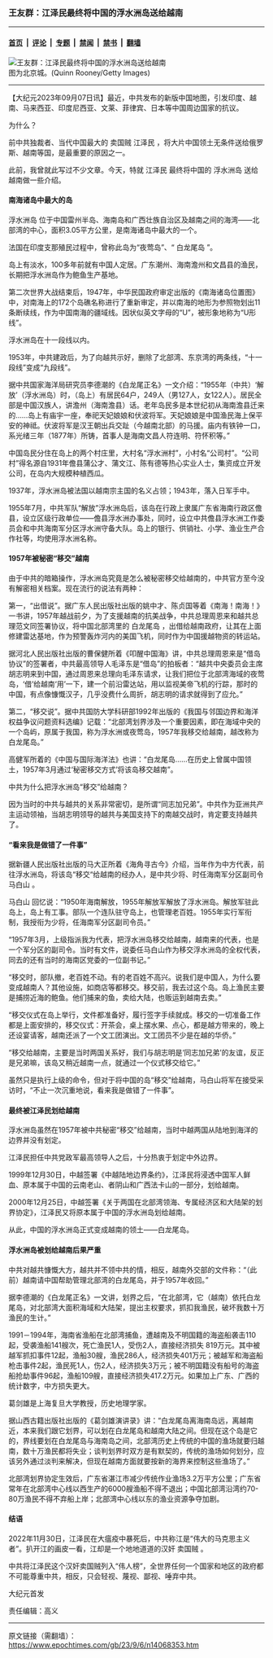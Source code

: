 ### 王友群：江泽民最终将中国的浮水洲岛送给越南

---

#### [首页](../../../..?n14068353) &nbsp;|&nbsp; [评论](../../../../../epoch-comment?n14068353) &nbsp;|&nbsp; [专题](../../../../../epoch-special?n14068353) &nbsp;|&nbsp; [禁闻](../../../../../epoch-news?n14068353) &nbsp;|&nbsp; [禁书](../../../../../books?n14068353) &nbsp;|&nbsp; [翻墙](https://github.com/gfw-breaker/nogfw/blob/master/README.md?n14068353)


<div><img alt="王友群：江泽民最终将中国的浮水洲岛送给越南" class="attachment-djy_600_400 size-djy_600_400 wp-post-image" src="https://i.epochtimes.com/assets/uploads/2023/09/id14068354-c3618059d5321027fe22571d7c82bc19@1200x1200-600x400-1.jpeg"/>
<div class="caption">
 图为北京城。(Quinn Rooney/Getty Images)
</div></div><hr/><div class="post_content" id="artbody" itemprop="articleBody">
 <!-- article content begin -->
 <p>
  【大纪元2023年09月07日讯】最近，中共发布的新版中国地图，引发印度、越南、马来西亚、印度尼西亚、文莱、菲律宾、日本等中国周边国家的抗议。
 </p>
 <p style="font-weight: 400;">
  为什么？
 </p>
 <p style="font-weight: 400;">
  前中共独裁者、当代中国最大的
  <ok href="https://www.epochtimes.com/gb/tag/%E5%8D%96%E5%9B%BD%E8%B4%BC.html">
   卖国贼
  </ok>
  <ok href="https://www.epochtimes.com/gb/tag/%E6%B1%9F%E6%B3%BD%E6%B0%91.html">
   江泽民
  </ok>
  ，将大片中国领土无条件送给俄罗斯、越南等国，是最重要的原因之一。
 </p>
 <p style="font-weight: 400;">
  此前，我曾就此写过不少文章。今天，特就
  <ok href="https://www.epochtimes.com/gb/tag/%E6%B1%9F%E6%B3%BD%E6%B0%91.html">
   江泽民
  </ok>
  最终将中国的
  <ok href="https://www.epochtimes.com/gb/tag/%E6%B5%AE%E6%B0%B4%E6%B4%B2%E5%B2%9B.html">
   浮水洲岛
  </ok>
  送给越南做一些介绍。
 </p>
 <h4 style="font-weight: 400;">
  <strong>
   南海诸岛中最大的岛
  </strong>
 </h4>
 <p style="font-weight: 400;">
  <ok href="https://www.epochtimes.com/gb/tag/%E6%B5%AE%E6%B0%B4%E6%B4%B2%E5%B2%9B.html">
   浮水洲岛
  </ok>
  位于中国雷州半岛、海南岛和广西壮族自治区及越南之间的海湾——北部湾的中心，面积3.05平方公里，是南海诸岛中最大的一个。
 </p>
 <p style="font-weight: 400;">
  法国在印度支那殖民过程中，曾称此岛为“夜莺岛”、“
  <ok href="https://www.epochtimes.com/gb/tag/%E7%99%BD%E9%BE%99%E5%B0%BE%E5%B2%9B.html">
   白龙尾岛
  </ok>
  ”。
 </p>
 <p style="font-weight: 400;">
  岛上有淡水，100多年前就有中国人定居。广东潮州、海南澹州和文昌县的渔民，长期把浮水洲岛作为鲍鱼生产基地。
 </p>
 <p style="font-weight: 400;">
  第二次世界大战结束后，1947年，中华民国政府审定出版的《南海诸岛位置图》中，对南海上的172个岛礁名称进行了重新审定，并以南海的地形为参照物划出11条断续线，作为中国南海的疆域线。因状似英文字母的“U”，被形象地称为“U形线”。
 </p>
 <p style="font-weight: 400;">
  浮水洲岛在十一段线以内。
 </p>
 <p style="font-weight: 400;">
  1953年，中共建政后，为了向越共示好，删除了北部湾、东京湾的两条线，“十一段线”变成“九段线”。
 </p>
 <p style="font-weight: 400;">
  据中共国家海洋局研究员李德潮的《白龙尾正名》一文介绍：“1955年（中共）‘解放’（浮水洲岛）时，（岛上）有居民64户，249人（男127人，女122人）。居民全部是中国汉族人，讲澹州（海南澹县）话。老年岛民多是本世纪初从海南澹县迁来的……岛上有庙宇一座，奉祀天妃娘娘和伏波将军。天妃娘娘是中国渔民海上保平安的神祗。伏波将军是汉王朝出兵交趾（今越南北部）的马援。庙内有铁钟一口，系光绪三年（1877年）所铸，首事人是海南文昌人符连明、符怀积等。”
 </p>
 <p style="font-weight: 400;">
  中国岛民分住在岛上的两个村庄里，大村名“浮水洲村”，小村名“公司村”。“公司村”得名源自1931年儋县蒲公才、蒲文江、陈有德等热心实业人士，集资成立开发公司，在岛内大规模种植西瓜。
 </p>
 <p style="font-weight: 400;">
  1937年，浮水洲岛被法国以越南宗主国的名义占领；1943年，落入日军手中。
 </p>
 <p style="font-weight: 400;">
  1955年7月，中共军队“解放”浮水洲岛后，该岛在行政上隶属广东省海南行政区儋县，设立区级行政单位——儋县浮水洲办事处，同时，设立中共儋县浮水洲工作委员会和中共海南军分区浮水洲守备大队。岛上的银行、供销社、小学、渔业生产合作社等，均使用浮水洲名称。
 </p>
 <h4 style="font-weight: 400;">
  <strong>
   1957年被秘密“移交”越南
  </strong>
 </h4>
 <p style="font-weight: 400;">
  由于中共的暗箱操作，浮水洲岛究竟是怎么被秘密移交给越南的，中共官方至今没有解密相关档案。现在流行的说法有两种：
 </p>
 <p style="font-weight: 400;">
  第一，“出借说”。据广东人民出版社出版的姚中才、陈贞国等着《南海！南海！》一书讲，1957年越战前夕，为了支援越南的抗美战争，中共总理周恩来和越共总理范文同签署协议，将中国北部湾里的
  <ok href="https://www.epochtimes.com/gb/tag/%E7%99%BD%E9%BE%99%E5%B0%BE%E5%B2%9B.html">
   白龙尾岛
  </ok>
  ，出借给越南政府，让其在上面修建雷达基地，作为预警轰炸河内的美国飞机，同时作为中国援越物资的转运站。
 </p>
 <p style="font-weight: 400;">
  据河北人民出版社出版的曹保健所着《叩醒中国海》讲，中共总理周恩来是“借岛协议”的签署者，中共最高领导人毛泽东是“借岛”的拍板者：“越共中央委员会主席胡志明来到中国，通过周恩来总理向毛泽东请求，让我们把位于北部湾海域的夜莺岛，‘借’给越南‘用’一下，建一个前沿雷达站，用以监视美帝飞机的行踪，那时的中国，有点像慷慨汉子，几乎没费什么周折，胡志明的请求就得到了应允。”
 </p>
 <p style="font-weight: 400;">
  第二，“移交说”。据中共国防大学科研部1992年出版的《我国与邻国边界和海洋权益争议问题资料选编》记载：“北部湾划界涉及一个重要因素，即在海域中央的一个岛屿，原属于我国，称为浮水洲或夜莺岛，1957年我移交给越南，越改称为白龙尾岛。”
 </p>
 <p style="font-weight: 400;">
  高健军所着的《中国与国际海洋法》也讲：“白龙尾岛……在历史上曾属中国领土，1957年3月通过‘秘密移交方式’将该岛移交越南”。
 </p>
 <p style="font-weight: 400;">
  中共为什么把浮水洲岛“移交”给越南？
 </p>
 <p style="font-weight: 400;">
  因为当时的中共与越共的关系非常密切，是所谓“同志加兄弟”。中共作为亚洲共产主运动领袖，当胡志明领导的越共与美国支持下的南越交战时，肯定要支持越共了。
 </p>
 <h4 style="font-weight: 400;">
  <strong>
   “看来我是做错了一件事”
  </strong>
 </h4>
 <p style="font-weight: 400;">
  据新疆人民出版社出版的马大正所着《海角寻古今》介绍，当年作为中方代表，前往浮水洲岛，将该岛“移交“给越南的经办人，是中共少将、时任海南军分区副司令
  <ok href="https://www.epochtimes.com/gb/tag/%E9%A9%AC%E7%99%BD%E5%B1%B1.html">
   马白山
  </ok>
  。
 </p>
 <p style="font-weight: 400;">
  <ok href="https://www.epochtimes.com/gb/tag/%E9%A9%AC%E7%99%BD%E5%B1%B1.html">
   马白山
  </ok>
  回忆说：“1950年海南解放，1955年解放军解放了浮水洲岛。解放军驻此岛上，岛上有工事。部队一个连队驻守岛上，也管理老百姓。1955年实行军衔制，我授衔为少将，任海南军分区副司令员。”
 </p>
 <p style="font-weight: 400;">
  “1957年3月，上级指派我为代表，把浮水洲岛移交给越南，越南来的代表，也是一个军分区的副司令。当时有文件，说委任马白山作为移交浮水洲岛的全权代表，同去的还有当时的海南区党委的一位副书记。”
 </p>
 <p style="font-weight: 400;">
  “移交时，部队撤，老百姓不动。有的老百姓不高兴。说我们是中国人，为什么要变成越南人？其他设施，如商店等都移交。移交前，我去过这个岛。岛上渔民主要是捕捞近海的鲍鱼。他们捕来的鱼，卖给大陆，也贩运到越南去卖。”
 </p>
 <p style="font-weight: 400;">
  “移交仪式在岛上举行，文件都准备好，履行签字手续就成。移交的一切准备工作都是上面安排的，移交仪式：开茶会，桌上摆水果、点心，都是越方带来的，晚上还设宴请客，越南还派了一个文工团演出。文工团员不少是在越的华侨。”
 </p>
 <p style="font-weight: 400;">
  “移交给越南，主要是当时两国关系好，我们与胡志明是‘同志加兄弟’的友谊，反正是兄弟嘛，该岛又稍近越南一点，就通过一个仪式移交给它。”
 </p>
 <p style="font-weight: 400;">
  虽然只是执行上级的命令，但对于将中国的岛“移交”给越南，马白山将军在接受采访时，“不止一次沉重地说，看来我是做错了一件事”。
 </p>
 <h4 style="font-weight: 400;">
  <strong>
   最终被江泽民划给越南
  </strong>
 </h4>
 <p style="font-weight: 400;">
  浮水洲岛虽然在1957年被中共秘密“移交”给越南，当时中越两国从陆地到海洋的边界并没有划定。
 </p>
 <p style="font-weight: 400;">
  江泽民担任中共党政军最高领导人之后，十分热衷于划定中外边界。
 </p>
 <p style="font-weight: 400;">
  1999年12月30日，中越签署《中越陆地边界条约》，江泽民将浸透中国军人鲜血、原本属于中国的云南老山、者阴山和广西法卡山的一部分，划给越南。
 </p>
 <p style="font-weight: 400;">
  2000年12月25日，中越签署《关于两国在北部湾领海、专属经济区和大陆架的划界协定》，江泽民又将原本属于中国的浮水洲岛划给越南。
 </p>
 <p style="font-weight: 400;">
  从此，中国的浮水洲岛正式变成越南的领土——白龙尾岛。
 </p>
 <h4 style="font-weight: 400;">
  <strong>
   浮水洲岛被划给越南后果严重
  </strong>
 </h4>
 <p style="font-weight: 400;">
  中共对越共慷慨大方，越共并不领中共的情，相反，越南外交部的文件称：“（此前）越南请中国帮助管理北部湾的白龙尾岛，并于1957年收回。”
 </p>
 <p style="font-weight: 400;">
  据李德潮的《白龙尾正名》一文讲，划界之后，“在北部湾，它（越南）依托白龙尾岛，对北部湾大面积海域和大陆架，提出主权要求，抓扣我渔民，破坏我数十万渔民的生计。”
 </p>
 <p style="font-weight: 400;">
  1991－1994年，海南省渔船在北部湾捕鱼，遭越南及不明国籍的海盗船袭击110起，受袭渔船141艘次，死亡渔民1人，受伤2人，直接经济损失 819万元。其中被越军抓扣事件12起，渔船30艘，渔民286人，经济损失401万元；被越军和海盗船枪击事件2起，渔民死1人，伤2人，经济损失3万元；被不明国籍没有船号的海盗船抢劫事件96起，渔船109艘，直接经济损失417.2万元。如果加上广东、广西的统计数字，中方损失更大。
 </p>
 <p style="font-weight: 400;">
  葛剑雄是上海复旦大学教授，历史地理学家。
 </p>
 <p style="font-weight: 400;">
  据山西古籍出版社出版的《葛剑雄演讲录》讲：“白龙尾岛离海南岛远，离越南近，本来我们跟它划界，可以划在白龙尾岛和越南大陆之间。但现在这个岛是它的，界线要划在白龙尾岛与海南岛之间，北部湾历史上传统的中国的渔场就要归越南，数十万渔民都将失业；谈判划界时双方是有默契的，传统的渔场如何划分，应该另外通过淡判来解决，但现在越南方面就要按新的海界来控制这些渔场了。”
 </p>
 <p style="font-weight: 400;">
  北部湾划界协定生效后，广东省湛江市减少传统作业渔场3.2万平方公里；广东省常年在北部湾中心线以西生产的6000艘渔船不得不退出；中国北部湾沿湾约70-80万渔民不得不弃船上岸；北部湾中心线以东的渔业资源争夺加剧。
 </p>
 <h4 style="font-weight: 400;">
  <strong>
   结语
  </strong>
 </h4>
 <p style="font-weight: 400;">
  2022年11月30日，江泽民在大瘟疫中暴死后，中共称江是“伟大的马克思主义者”。扒开江的画皮一看，江却是一个地地道道的汉奸
  <ok href="https://www.epochtimes.com/gb/tag/%E5%8D%96%E5%9B%BD%E8%B4%BC.html">
   卖国贼
  </ok>
  。
 </p>
 <p style="font-weight: 400;">
  中共将江泽民这个汉奸卖国贼列入“伟人榜”，全世界任何一个国家和地区的政府都不可能尊重中共，相反，只会轻视、蔑视、鄙视、唾弃中共。
 </p>
 <p style="font-weight: 400;">
  大纪元首发
 </p>
 <p style="font-weight: 400;">
  责任编辑：高义
 </p>
 <!-- article content end -->
 <div id="below_article_ad">
 </div>
</div>


---

原文链接（需翻墙）：https://www.epochtimes.com/gb/23/9/6/n14068353.htm